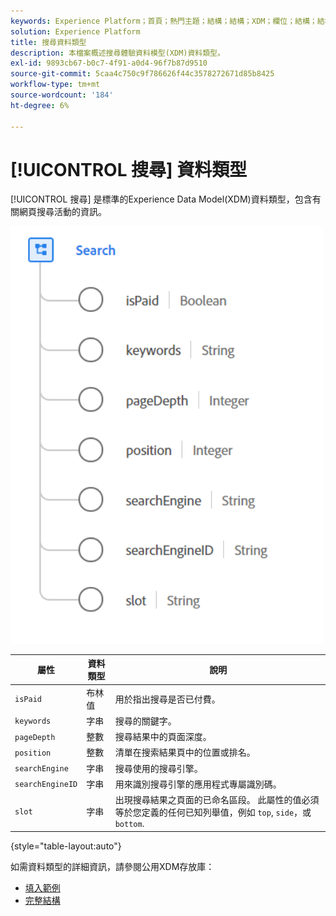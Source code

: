 ```yaml
---
keywords: Experience Platform；首頁；熱門主題；結構；結構；XDM；欄位；結構；結構；搜尋；資料類型；資料類型；
solution: Experience Platform
title: 搜尋資料類型
description: 本檔案概述搜尋體驗資料模型(XDM)資料類型。
exl-id: 9893cb67-b0c7-4f91-a0d4-96f7b87d9510
source-git-commit: 5caa4c750c9f786626f44c3578272671d85b8425
workflow-type: tm+mt
source-wordcount: '184'
ht-degree: 6%

---
```


# [!UICONTROL 搜尋] 資料類型

[!UICONTROL 搜尋] 是標準的Experience Data Model(XDM)資料類型，包含有關網頁搜尋活動的資訊。

<img src="../images/data-types/search.PNG" width="500" /><br />

| 屬性 | 資料類型 | 說明 |
| --- | --- | --- |
| `isPaid` | 布林值 | 用於指出搜尋是否已付費。 |
| `keywords` | 字串 | 搜尋的關鍵字。 |
| `pageDepth` | 整數 | 搜尋結果中的頁面深度。 |
| `position` | 整數 | 清單在搜索結果頁中的位置或排名。 |
| `searchEngine` | 字串 | 搜尋使用的搜尋引擎。 |
| `searchEngineID` | 字串 | 用來識別搜尋引擎的應用程式專屬識別碼。 |
| `slot` | 字串 | 出現搜尋結果之頁面的已命名區段。 此屬性的值必須等於您定義的任何已知列舉值，例如 `top`, `side`，或 `bottom`. |

{style=&quot;table-layout:auto&quot;}

如需資料類型的詳細資訊，請參閱公用XDM存放庫：

* [填入範例](https://github.com/adobe/xdm/blob/master/components/datatypes/search.example.1.json)
* [完整結構](https://github.com/adobe/xdm/blob/master/components/datatypes/search.schema.json)
